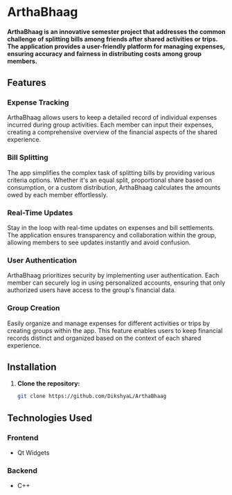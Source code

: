 
# ArthaBhaag

#### ArthaBhaag is an innovative semester project that addresses the common challenge of splitting bills among friends after shared activities or trips. The application provides a user-friendly platform for managing expenses, ensuring accuracy and fairness in distributing costs among group members.

## Features

### Expense Tracking

ArthaBhaag allows users to keep a detailed record of individual expenses incurred during group activities. Each member can input their expenses, creating a comprehensive overview of the financial aspects of the shared experience.

### Bill Splitting

The app simplifies the complex task of splitting bills by providing various criteria options. Whether it's an equal split, proportional share based on consumption, or a custom distribution, ArthaBhaag calculates the amounts owed by each member effortlessly.

### Real-Time Updates

Stay in the loop with real-time updates on expenses and bill settlements. The application ensures transparency and collaboration within the group, allowing members to see updates instantly and avoid confusion.

### User Authentication

ArthaBhaag prioritizes security by implementing user authentication. Each member can securely log in using personalized accounts, ensuring that only authorized users have access to the group's financial data.

### Group Creation

Easily organize and manage expenses for different activities or trips by creating groups within the app. This feature enables users to keep financial records distinct and organized based on the context of each shared experience.

## Installation

1. **Clone the repository:**
   ```bash
   git clone https://github.com/DikshyaL/ArthaBhaag

## Technologies Used

### Frontend

- Qt Widgets

### Backend

- C++
